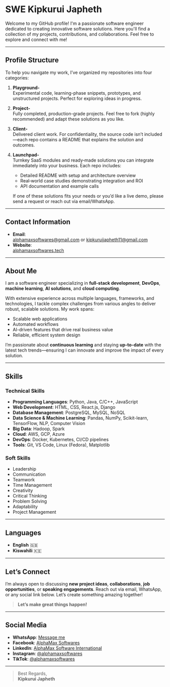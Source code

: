 # SWE Kipkurui Japheth

Welcome to my GitHub profile! I'm a passionate software engineer dedicated to creating innovative software solutions. Here you'll find a collection of my projects, contributions, and collaborations. Feel free to explore and connect with me!

---

## Profile Structure

To help you navigate my work, I’ve organized my repositories into four categories:

1. **Playground-<name>**  
   Experimental code, learning-phase snippets, prototypes, and unstructured projects. Perfect for exploring ideas in progress.

2. **Project-<name>**  
   Fully completed, production-grade projects. Feel free to fork (highly recommended) and adapt these solutions as you like.

3. **Client-<name>**  
   Delivered client work. For confidentiality, the source code isn’t included—each repo contains a README that explains the solution and outcomes.

4. **Launchpad-<name>**  
   Turnkey SaaS modules and ready‑made solutions you can integrate immediately into your business. Each repo includes:
   - Detailed README with setup and architecture overview
   - Real‑world case studies demonstrating integration and ROI
   - API documentation and example calls
   
   If one of these solutions fits your needs or you’d like a live demo, please send a request or reach out via email/WhatsApp.

---

## Contact Information

- **Email**:  
  [alphamaxsoftwares@gmail.com](mailto:alphamaxsoftwares@gmail.com) or [kipkuruijapheth11@gmail.com](mailto:kipkuruijapheth11@gmail.com)  
- **Website**:  
  [alphamaxsoftwares.tech](https://alphamaxsoftwares.tech/)

---

## About Me

I am a software engineer specializing in **full-stack development**, **DevOps**, **machine learning**, **AI solutions**, and **cloud computing**.

With extensive experience across multiple languages, frameworks, and technologies, I tackle complex challenges from various angles to deliver robust, scalable solutions. My work spans:

- Scalable web applications
- Automated workflows
- AI-driven features that drive real business value
- Reliable, efficient system design

I’m passionate about **continuous learning** and staying **up-to-date** with the latest tech trends—ensuring I can innovate and improve the impact of every solution.

---

## Skills

### Technical Skills
- **Programming Languages**: Python, Java, C/C++, JavaScript  
- **Web Development**: HTML, CSS, React.js, Django  
- **Database Management**: PostgreSQL, MySQL, NoSQL  
- **Data Science & Machine Learning**: Pandas, NumPy, Scikit-learn, TensorFlow, NLP, Computer Vision  
- **Big Data**: Hadoop, Spark  
- **Cloud**: AWS, GCP, Azure  
- **DevOps**: Docker, Kubernetes, CI/CD pipelines  
- **Tools**: Git, VS Code, Linux (Fedora), Matplotlib

### Soft Skills
- Leadership  
- Communication  
- Teamwork  
- Time Management  
- Creativity  
- Critical Thinking  
- Problem Solving  
- Adaptability  
- Project Management

---

## Languages

- **English** 🇬🇧  
- **Kiswahili** 🇰🇪

---

## Let’s Connect

I’m always open to discussing **new project ideas**, **collaborations**, **job opportunities**, or **speaking engagements**. Reach out via email, WhatsApp, or any social link below. Let’s create something amazing together!

> **Let’s make great things happen!**

---

## Social Media

- **WhatsApp**: [Message me](https://wa.me/message/NVO42HJZB34IM1)  
- **Facebook**: [AlphaMax Softwares](https://www.facebook.com/alphamaxsoftwares/)  
- **LinkedIn**: [AlphaMax Software International](https://www.linkedin.com/in/alphamax-software-international/)  
- **Instagram**: [@alphamaxsoftwares](https://instagram.com/alphamaxsoftwares)  
- **TikTok**: [@alphamaxsoftwares](https://www.tiktok.com/@alphamaxsoftwares)

---

> Best Regards,  
> **Kipkurui Japheth**
